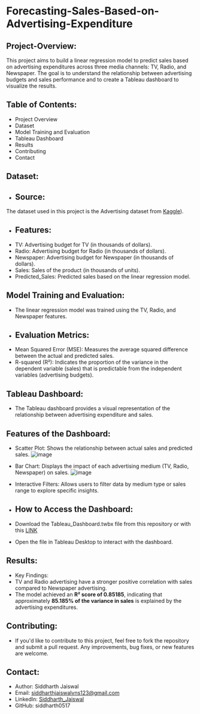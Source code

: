 # Forecasting-Sales-Based-on-Advertising-Expenditure

## Project-Overview:
This project aims to build a linear regression model to predict sales based on advertising expenditures across three media channels: TV, Radio, and Newspaper. The goal is to understand the relationship between advertising budgets and sales performance and to create a Tableau dashboard to visualize the results.

## Table of Contents:
+ Project Overview
+ Dataset
+ Model Training and Evaluation
+ Tableau Dashboard
+ Results
+ Contributing
+ Contact

## Dataset:

+ ## Source:
The dataset used in this project is the Advertising dataset from [Kaggle](https://www.kaggle.com/datasets/ankitkr60/advertisement-and-sales-data-for-analysis)).
+ ## Features:
+ TV: Advertising budget for TV (in thousands of dollars).
+ Radio: Advertising budget for Radio (in thousands of dollars).
+ Newspaper: Advertising budget for Newspaper (in thousands of dollars).
+ Sales: Sales of the product (in thousands of units).
+ Predicted_Sales: Predicted sales based on the linear regression model.

## Model Training and Evaluation:
+ The linear regression model was trained using the TV, Radio, and Newspaper features.
+ ## Evaluation Metrics:
+ Mean Squared Error (MSE): Measures the average squared difference between the actual and predicted sales.
+ R-squared (R²): Indicates the proportion of the variance in the dependent variable (sales) that is predictable from the independent variables (advertising budgets).

## Tableau Dashboard:
+ The Tableau dashboard provides a visual representation of the relationship between advertising expenditure and sales.

## Features of the Dashboard:
+ Scatter Plot: Shows the relationship between actual sales and predicted sales.
  ![image](https://github.com/user-attachments/assets/dc9577e1-c170-4694-8e39-2d66d1e3565a)
+ Bar Chart: Displays the impact of each advertising medium (TV, Radio, Newspaper) on sales.
  ![image](https://github.com/user-attachments/assets/d243bcda-76ee-49ea-9800-e05081002067)

+ Interactive Filters: Allows users to filter data by medium type or sales range to explore specific insights.
+ ## How to Access the Dashboard:
+ Download the Tableau_Dashboard.twbx file from this repository or with this [LINK](https://public.tableau.com/app/profile/siddharth.jaiswal4545/viz/Forecasting_Sales_Based_on_Advertisement/ForecastingSalesBasedonAdvertisingExpenditure?publish=yes)
+ Open the file in Tableau Desktop to interact with the dashboard.

  
## Results:
+ Key Findings:
+ TV and Radio advertising have a stronger positive correlation with sales compared to Newspaper advertising.
+ The model achieved an **R² score of 0.85185**, indicating that approximately **85.185% of the variance in sales** is explained by the advertising expenditures.

## Contributing:
+ If you'd like to contribute to this project, feel free to fork the repository and submit a pull request. Any improvements, bug fixes, or new features are welcome.


## Contact:
+ Author: Siddharth Jaiswal
+ Email: siddharthjaiswalvns123@gmail.com
+ LinkedIn: [Siddharth_Jaiswal](https://www.linkedin.com/in/siddharth-jaiswal-ba7047228/)
+ GitHub: siddharth0517
